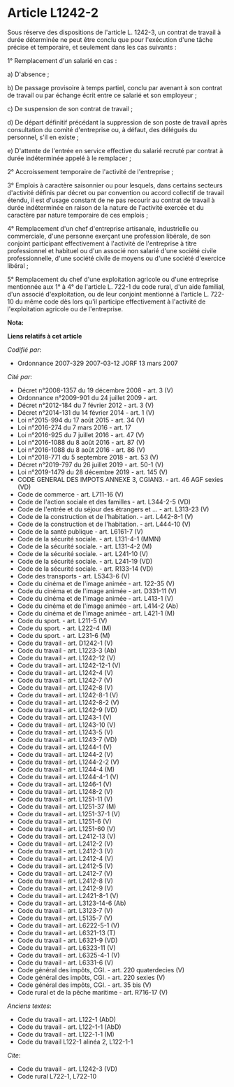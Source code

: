 # Article L1242-2

Sous réserve des dispositions de l'article L. 1242-3, un contrat de travail à durée déterminée ne peut être conclu que pour
l'exécution d'une tâche précise et temporaire, et seulement dans les cas suivants :

1° Remplacement d'un salarié en cas :

a) D'absence ;

b) De passage provisoire à temps partiel, conclu par avenant à son contrat de travail ou par échange écrit entre ce salarié
et son employeur ;

c) De suspension de son contrat de travail ;

d) De départ définitif précédant la suppression de son poste de travail après consultation du comité d'entreprise ou, à
défaut, des délégués du personnel, s'il en existe ;

e) D'attente de l'entrée en service effective du salarié recruté par contrat à durée indéterminée appelé à le remplacer ;

2° Accroissement temporaire de l'activité de l'entreprise ;

3° Emplois à caractère saisonnier ou pour lesquels, dans certains secteurs d'activité définis par décret ou par convention ou
accord collectif de travail étendu, il est d'usage constant de ne pas recourir au contrat de travail à durée indéterminée en
raison de la nature de l'activité exercée et du caractère par nature temporaire de ces emplois ;

4° Remplacement d'un chef d'entreprise artisanale, industrielle ou commerciale, d'une personne exerçant une profession
libérale, de son conjoint participant effectivement à l'activité de l'entreprise à titre professionnel et habituel ou d'un
associé non salarié d'une société civile professionnelle, d'une société civile de moyens ou d'une société d'exercice
libéral ;

5° Remplacement du chef d'une exploitation agricole ou d'une entreprise mentionnée aux 1° à 4° de l'article L. 722-1 du code
rural, d'un aide familial, d'un associé d'exploitation, ou de leur conjoint mentionné à l'article L. 722-10 du même code dès
lors qu'il participe effectivement à l'activité de l'exploitation agricole ou de l'entreprise.

**Nota:**



**Liens relatifs à cet article**

_Codifié par_:

  - Ordonnance 2007-329 2007-03-12 JORF 13 mars 2007

_Cité par_:

  - Décret n°2008-1357 du 19 décembre 2008 - art. 3 (V)
  - Ordonnance n°2009-901 du 24 juillet 2009 - art.
  - Décret n°2012-184 du 7 février 2012 - art. 3 (V)
  - Décret n°2014-131 du 14 février 2014 - art. 1 (V)
  - Loi n°2015-994 du 17 août 2015 - art. 34 (V)
  - Loi n°2016-274 du 7 mars 2016 - art. 17
  - Loi n°2016-925 du 7 juillet 2016 - art. 47 (V)
  - Loi n°2016-1088 du 8 août 2016 - art. 87 (V)
  - Loi n°2016-1088 du 8 août 2016 - art. 86 (V)
  - Loi n°2018-771 du 5 septembre 2018 - art. 53 (V)
  - Décret n°2019-797 du 26 juillet 2019 - art. 50-1 (V)
  - Loi n°2019-1479 du 28 décembre 2019 - art. 145 (V)
  - CODE GENERAL DES IMPOTS ANNEXE 3, CGIAN3. - art. 46 AGF sexies (VD)
  - Code de commerce - art. L711-16 (V)
  - Code de l'action sociale et des familles - art. L344-2-5 (VD)
  - Code de l'entrée et du séjour des étrangers et ... - art. L313-23 (V)
  - Code de la construction et de l'habitation. - art. L442-8-1 (V)
  - Code de la construction et de l'habitation. - art. L444-10 (V)
  - Code de la santé publique - art. L6161-7 (V)
  - Code de la sécurité sociale. - art. L131-4-1 (MMN)
  - Code de la sécurité sociale. - art. L131-4-2 (M)
  - Code de la sécurité sociale. - art. L241-10 (V)
  - Code de la sécurité sociale. - art. L241-19 (VD)
  - Code de la sécurité sociale. - art. R133-14 (VD)
  - Code des transports - art. L5343-6 (V)
  - Code du cinéma et de l'image animée - art. 122-35 (V)
  - Code du cinéma et de l'image animée - art. D331-11 (V)
  - Code du cinéma et de l'image animée - art. L413-1 (V)
  - Code du cinéma et de l'image animée - art. L414-2 (Ab)
  - Code du cinéma et de l'image animée - art. L421-1 (M)
  - Code du sport. - art. L211-5 (V)
  - Code du sport. - art. L222-4 (M)
  - Code du sport. - art. L231-6 (M)
  - Code du travail - art. D1242-1 (V)
  - Code du travail - art. L1223-3 (Ab)
  - Code du travail - art. L1242-12 (V)
  - Code du travail - art. L1242-12-1 (V)
  - Code du travail - art. L1242-4 (V)
  - Code du travail - art. L1242-7 (V)
  - Code du travail - art. L1242-8 (V)
  - Code du travail - art. L1242-8-1 (V)
  - Code du travail - art. L1242-8-2 (V)
  - Code du travail - art. L1242-9 (VD)
  - Code du travail - art. L1243-1 (V)
  - Code du travail - art. L1243-10 (V)
  - Code du travail - art. L1243-5 (V)
  - Code du travail - art. L1243-7 (VD)
  - Code du travail - art. L1244-1 (V)
  - Code du travail - art. L1244-2 (V)
  - Code du travail - art. L1244-2-2 (V)
  - Code du travail - art. L1244-4 (M)
  - Code du travail - art. L1244-4-1 (V)
  - Code du travail - art. L1246-1 (V)
  - Code du travail - art. L1248-2 (V)
  - Code du travail - art. L1251-11 (V)
  - Code du travail - art. L1251-37 (M)
  - Code du travail - art. L1251-37-1 (V)
  - Code du travail - art. L1251-6 (V)
  - Code du travail - art. L1251-60 (V)
  - Code du travail - art. L2412-13 (V)
  - Code du travail - art. L2412-2 (V)
  - Code du travail - art. L2412-3 (V)
  - Code du travail - art. L2412-4 (V)
  - Code du travail - art. L2412-5 (V)
  - Code du travail - art. L2412-7 (V)
  - Code du travail - art. L2412-8 (V)
  - Code du travail - art. L2412-9 (V)
  - Code du travail - art. L2421-8-1 (V)
  - Code du travail - art. L3123-14-6 (Ab)
  - Code du travail - art. L3123-7 (V)
  - Code du travail - art. L5135-7 (V)
  - Code du travail - art. L6222-5-1 (V)
  - Code du travail - art. L6321-13 (T)
  - Code du travail - art. L6321-9 (VD)
  - Code du travail - art. L6323-11 (V)
  - Code du travail - art. L6325-4-1 (V)
  - Code du travail - art. L6331-6 (V)
  - Code général des impôts, CGI. - art. 220 quaterdecies (V)
  - Code général des impôts, CGI. - art. 220 sexies (V)
  - Code général des impôts, CGI. - art. 35 bis (V)
  - Code rural et de la pêche maritime - art. R716-17 (V)

_Anciens textes_:

  - Code du travail - art. L122-1 (AbD)
  - Code du travail - art. L122-1-1 (AbD)
  - Code du travail - art. L122-1-1 (M)
  - Code du travail L122-1 alinéa 2, L122-1-1

_Cite_:

  - Code du travail - art. L1242-3 (VD)
  - Code rural L722-1, L722-10

